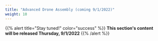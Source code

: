 ```yaml
---
title: "Advanced Drone Assembly (coming 9/1/2022)"
weight: 10
---
```


{{% alert title="Stay tuned!" color="success" %}}
**This section's content will be released Thursday, 9/1/2022**
{{% /alert %}}
